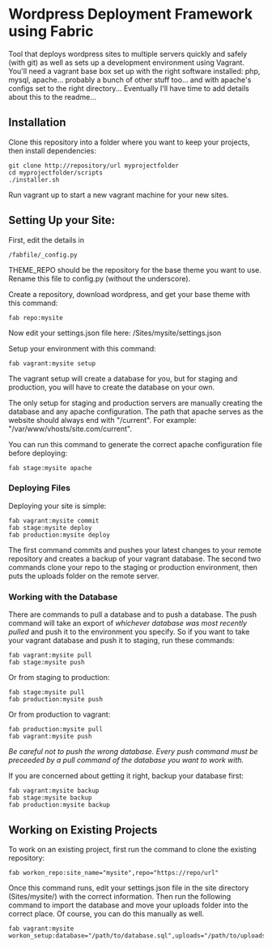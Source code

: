# Wordpress Deployment Framework using Fabric

Tool that deploys wordpress sites to multiple servers quickly and safely (with git) as well as sets up a development environment using Vagrant. You'll need a vagrant base box set up with the right software installed: php, mysql, apache... probably a bunch of other stuff too... and with apache's configs set to the right directory... Eventually I'll have time to add details about this to the readme...

## Installation

Clone this repository into a folder where you want to keep your projects, then install dependencies:
	
	git clone http://repository/url myprojectfolder
	cd myprojectfolder/scripts 
	./installer.sh

Run vagrant up to start a new vagrant machine for your new sites.

## Setting Up your Site:

First, edit the details in

	/fabfile/_config.py
	
THEME_REPO should be the repository for the base theme you want to use. Rename this file to config.py (without the underscore).

Create a repository, download wordpress, and get your base theme with this command:

	fab repo:mysite	

Now edit your settings.json file here: /Sites/mysite/settings.json

Setup your environment with this command:

	fab vagrant:mysite setup

The vagrant setup will create a database for you, but for staging and production, you will have to create the database on your own.

The only setup for staging and production servers are manually creating the database and any apache configuration. The path that apache serves as the website should always end with "/current". For example: "/var/www/vhosts/site.com/current". 

You can run this command to generate the correct apache configuration file before deploying:

	fab stage:mysite apache

### Deploying Files

Deploying your site is simple:

	fab vagrant:mysite commit
	fab stage:mysite deploy
	fab production:mysite deploy

The first command commits and pushes your latest changes to your remote repository and creates a backup of your vagrant database. The second two commands clone your repo to the staging or production environment, then puts the uploads folder on the remote server.


### Working with the Database

There are commands to pull a database and to push a database. The push command will take an export of _whichever database was most recently pulled_ and push it to the environment you specify. So if you want to take your vagrant database and push it to staging, run these commands:

	fab vagrant:mysite pull
	fab stage:mysite push

Or from staging to production:

	fab stage:mysite pull
	fab production:mysite push

Or from production to vagrant:
	
	fab production:mysite pull
	fab vagrant:mysite push

_Be careful not to push the wrong database. Every push command must be preceeded by a pull command of the database you want to work with._

If you are concerned about getting it right, backup your database first:

	fab vagrant:mysite backup
	fab stage:mysite backup
	fab production:mysite backup


##  Working on Existing Projects

To work on an existing project, first run the command to clone the existing repository:

	fab workon_repo:site_name="mysite",repo="https://repo/url"

Once this command runs, edit your settings.json file in the site directory (Sites/mysite/) with the correct information. Then run the following command to import the database and move your uploads folder into the correct place. Of course, you can do this manually as well.

	fab vagrant:mysite workon_setup:database="/path/to/database.sql",uploads="/path/to/uploads"




